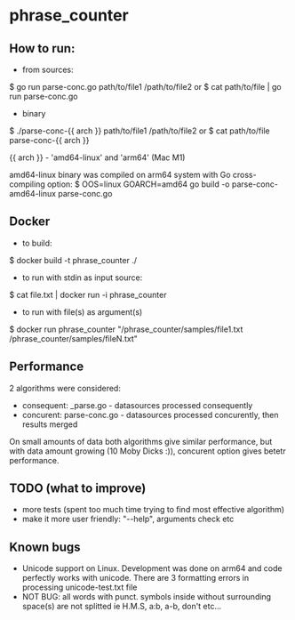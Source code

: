 # phrase_counter

##  How to run:

- from sources: 

$ go run parse-conc.go  path/to/file1 /path/to/file2
  or 
$ cat path/to/file | go run parse-conc.go

- binary 

$ ./parse-conc-{{ arch }}  path/to/file1 /path/to/file2
  or
$ cat path/to/file parse-conc-{{ arch }}

 {{ arch }} - 'amd64-linux' and 'arm64' (Mac M1)

 amd64-linux binary was compiled on arm64 system  with Go cross-compiling option:
 $ OOS=linux GOARCH=amd64 go build -o parse-conc-amd64-linux parse-conc.go
 


## Docker

- to build:

$ docker build -t phrase_counter ./

- to run with stdin as input source:

$ cat file.txt | docker run -i  phrase_counter

- to run with file(s) as argument(s)

$ docker run  phrase_counter "/phrase_counter/samples/file1.txt /phrase_counter/samples/fileN.txt"



## Performance

2 algorithms were considered:
- consequent:  \_parse.go - datasources processed consequently
- concurent: parse-conc.go  - datasources processed concurently, then results merged

On small amounts of data both algorithms give similar performance, but with data amount growing (10 Moby Dicks :)), concurent option gives betetr performance.


## TODO (what to improve)

- more tests (spent too much time trying to find most effective algorithm)
- make it more user friendly: "--help", arguments check etc


## Known bugs

- Unicode support on Linux. Development was done on arm64 and code perfectly works with unicode. There are 3 formatting errors in processing unicode-test.txt file
- NOT BUG: all words with punct. symbols inside  without surrounding space(s) are not splitted ie H.M.S, a:b, a-b, don't etc...




